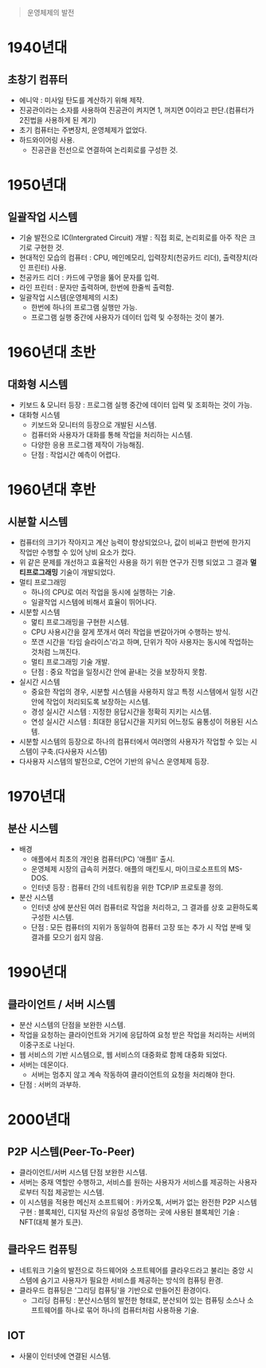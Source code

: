 > 운영체제의 발전

# 1940년대
## 초창기 컴퓨터
- 에니악 : 미사일 탄도를 계산하기 위해 제작.
- 진공관이라는 소자를 사용하여 진공관이 켜지면 1, 꺼지면 0이라고 판단.(컴퓨터가 2진법을 사용하게 된 계기)
- 초기 컴퓨터는 주변장치, 운영체제가 없었다.
- 하드와이어링 사용.
    - 진공관을 전선으로 연결하여 논리회로를 구성한 것.

# 1950년대
## 일괄작업 시스템
- 기술 발전으로 IC(Intergrated Circuit) 개발 : 직접 회로, 논리회로를 아주 작은 크기로 구현한 것.
- 현대적인 모습의 컴퓨터 : CPU, 메인메모리, 입력장치(천공카드 리더), 출력장치(라인 프린터) 사용.
- 천공카드 리더 : 카드에 구멍을 뚫어 문자를 입력.
- 라인 프린터 : 문자만 출력하며, 한번에 한줄씩 출력함.
- 일괄작업 시스템(운영체제의 시초)
    - 한번에 하나의 프로그램 실행만 가능.
    - 프로그램 실행 중간에 사용자가 데이터 입력 및 수정하는 것이 불가.

# 1960년대 초반
## 대화형 시스템
- 키보드 & 모니터 등장 : 프로그램 실행 중간에 데이터 입력 및 조회하는 것이 가능.
- 대화형 시스템
    - 키보드와 모니터의 등장으로 개발된 시스템.
    - 컴퓨터와 사용자가 대화를 통해 작업을 처리하는 시스템.
    - 다양한 응용 프로그램 제작이 가능해짐.
    - 단점 : 작업시간 예측이 어렵다.

# 1960년대 후반
## 시분할 시스템
- 컴퓨터의 크기가 작아지고 계산 능력이 향상되었으나, 값이 비싸고 한번에 한가지 작업만 수행할 수 있어 낭비 요소가 컸다.
- 위 같은 문제를 개선하고 효율적인 사용을 하기 위한 연구가 진행 되었고 그 결과 **멀티프로그래밍** 기술이 개발되었다.
- 멀티 프로그래밍
    - 하나의 CPU로 여러 작업을 동시에 실행하는 기술.
    - 일괄작업 시스템에 비해서 효율이 뛰어나다.
- 시분할 시스템
    - 멅티 프로그래밍을 구현한 시스템.
    - CPU 사용시간을 잘게 쪼개서 여러 작업을 번갈아가며 수행하는 방식.
    - 쪼갠 시간을 '타임 슬라이스'라고 하며, 단위가 작아 사용자는 동시에 작업하는 것처럼 느껴진다.
    - 멀티 프로그래밍 기술 개발.
    - 단점 : 중요 작업을 일정시간 안에 끝내는 것을 보장하지 못함.
- 실시간 시스템
    - 중요한 작업의 경우, 시분할 시스템을 사용하지 않고 특정 시스템에서 일정 시간 안에 작업이 처리되도록 보장하는 시스템.
    - 경성 실시간 시스템 : 지정한 응답시간을 정확히 지키는 시스템.
    - 연성 실시간 시스템 : 최대한 응답시간을 지키되 어느정도 융통성이 허용된 시스템.
- 시분할 시스템의 등장으로 하나의 컴퓨터에서 여러명의 사용자가 작업할 수 있는 시스템이 구축.(다사용자 시스템)
- 다사용자 시스템의 발전으로, C언어 기반의 유닉스 운영체제 등장.

# 1970년대
## 분산 시스템
- 배경
    - 애플에서 최초의 개인용 컴퓨터(PC) '애플Ⅱ' 출시.
    - 운영체제 시장의 급속히 커졌다. 애플의 매킨토시, 마이크로소프트의 MS-DOS.
    - 인터넷 등장 : 컴퓨터 간의 네트워킹을 위한 TCP/IP 프로토콜 정의.
- 분산 시스템 
    - 인터넷 상에 분산된 여러 컴퓨터로 작업을 처리하고, 그 결과를 상호 교환하도록 구성한 시스템.
    - 단점 : 모든 컴퓨터의 지위가 동일하여 컴퓨터 고장 또는 추가 시 작업 분배 및 결과를 모으기 쉽지 않음.

# 1990년대
## 클라이언트 / 서버 시스템
- 분산 시스템의 단점을 보완한 시스템.
- 작업을 요청하는 클라이언트와 거기에 응답하여 요청 받은 작업을 처리하는 서버의 이중구조로 나뉜다.
- 웹 서비스의 기반 시스템으로, 웹 서비스의 대중화로 함께 대중화 되었다.
- 서버는 데몬이다.
    - 서버는 멈추지 않고 계속 작동하여 클라이언트의 요청을 처리해야 한다.
- 단점 : 서버의 과부하.

# 2000년대
## P2P 시스템(Peer-To-Peer)
- 클라이언트/서버 시스템 단점 보완한 시스템.
- 서버는 중재 역할만 수행하고, 서비스를 원하는 사용자가 서비스를 제공하는 사용자로부터 직접 제공받는 시스템.
- 이 시스템을 적용한 메신저 소프트웨어 : 카카오톡, 서버가 없는 완전한 P2P 시스템 구현 : 블록체인, 디지털 자산의 유일성 증명하는 곳에 사용된 블록체인 기술 : NFT(대체 불가 토큰).


## 클라우드 컴퓨팅
- 네트워크 기술의 발전으로 하드웨어와 소프트웨어를 클라우드라고 불리는 중앙 시스템에 숨기고 사용자가 필요한 서비스를 제공하는 방식의 컴퓨팅 환경.
- 클라우드 컴퓨팅은 '그리딩 컴퓨팅'을 기반으로 만들어진 환경이다.
    - 그리딩 컴퓨팅 : 분산시스템의 발전한 형태로, 분산되어 있는 컴퓨팅 소스나 소프트웨어를 하나로 묶어 하나의 컴퓨터처럼 사용하용 기술.

## IOT
- 사물이 인터넷에 연결된 시스템.
